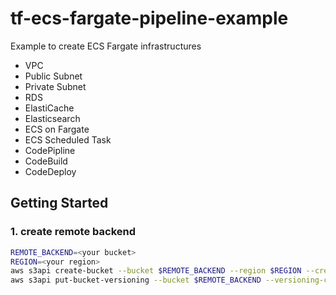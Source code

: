 # tf-ecs-fargate-pipeline-example

Example to create ECS Fargate infrastructures

- VPC
- Public Subnet
- Private Subnet
- RDS
- ElastiCache
- Elasticsearch
- ECS on Fargate
- ECS Scheduled Task
- CodePipline
- CodeBuild
- CodeDeploy

## Getting Started

### 1. create remote backend

```bash
REMOTE_BACKEND=<your bucket>
REGION=<your region>
aws s3api create-bucket --bucket $REMOTE_BACKEND --region $REGION --create-bucket-configuration LocationConstraint=$REGION
aws s3api put-bucket-versioning --bucket $REMOTE_BACKEND --versioning-configuration Status=Enabled
```
